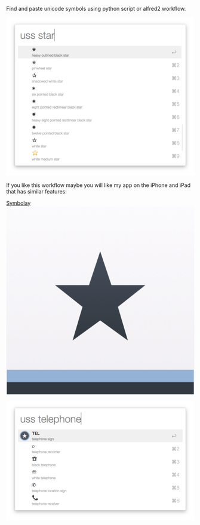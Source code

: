 Find and paste unicode symbols using python script or alfred2 workflow.

![Alfred 2 workflow](images/uss2.png)


If you like this workflow maybe you will like my app on the iPhone and iPad that has similar features:

[Symbolay](http://symbolay.com)
![](images/symbolay.png)

![Alfred 2 workflow](images/uss1.png)
